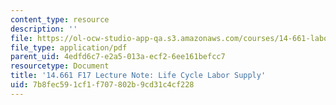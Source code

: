 ```yaml
---
content_type: resource
description: ''
file: https://ol-ocw-studio-app-qa.s3.amazonaws.com/courses/14-661-labor-economics-i-fall-2017/7b8fec591cf1f707802b9cd31c4cf228_MIT14_661F17_lec_supply.pdf
file_type: application/pdf
parent_uid: 4edfd6c7-e2a5-013a-ecf2-6ee161befcc7
resourcetype: Document
title: '14.661 F17 Lecture Note: Life Cycle Labor Supply'
uid: 7b8fec59-1cf1-f707-802b-9cd31c4cf228
---
```

